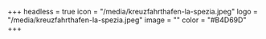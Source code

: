 +++
headless = true
icon = "/media/kreuzfahrthafen-la-spezia.jpeg"
logo = "/media/kreuzfahrthafen-la-spezia.jpeg"
image = ""
color = "#B4D69D"
+++
